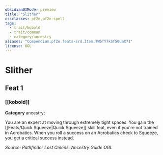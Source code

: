 ```yaml
---
obsidianUIMode: preview
title: "Slither"
cssclasses: pf2e,pf2e-spell
tags:
  - trait/kobold
  - trait/common
  - category/ancestry
aliases: "Compendium.pf2e.feats-srd.Item.TW5TY7kSf50uaX71"
license: OGL
---
```

# Slither
## Feat 1
### [[kobold]]

**Category** ancestry; 




You are an expert at moving through extremely tight spaces. You gain the [[Feats/Quick Squeeze|Quick Squeeze]] skill feat, even if you're not trained in Acrobatics. When you roll a success on an Acrobatics check to Squeeze, you get a critical success instead.

*Source: Pathfinder Lost Omens: Ancestry Guide*
*OGL*